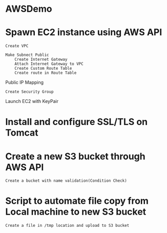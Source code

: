 # AWSDemo
# Spawn EC2 instance using AWS API
~~~~
Create VPC
~~~~
~~~~
Make Subnect Public
    Create Internet Gateway
    Attach Internet Gateway to VPC
    Create Custom Route Table
    Create route in Route Table
~~~~
Public IP Mapping
~~~~
Create Security Group
~~~~
Launch EC2 with KeyPair

# Install and configure SSL/TLS on Tomcat

# Create a new S3 bucket through AWS API
~~~~
Create a bucket with name validation(Condition Check)
~~~~
# Script to automate file copy from Local machine to new S3 bucket
~~~~
Create a file in /tmp location and upload to S3 bucket
~~~~
